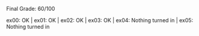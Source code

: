 Final Grade: 60/100

ex00: OK | ex01: OK | ex02: OK | ex03: OK | ex04: Nothing turned in | ex05: Nothing turned in
